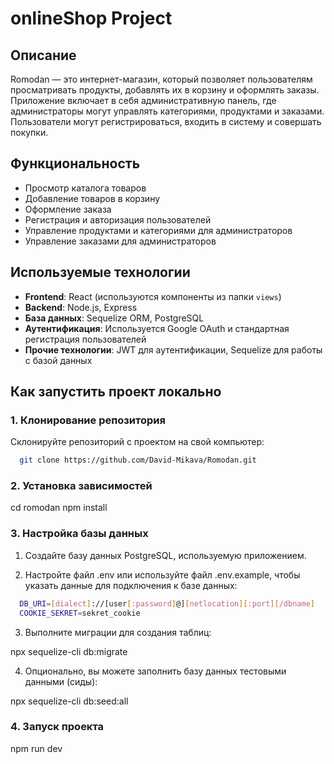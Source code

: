 # onlineShop Project

## Описание

Romodan — это интернет-магазин, который позволяет пользователям просматривать продукты, добавлять их в корзину и оформлять заказы. Приложение включает в себя административную панель, где администраторы могут управлять категориями, продуктами и заказами. Пользователи могут регистрироваться, входить в систему и совершать покупки.

## Функциональность

- Просмотр каталога товаров
- Добавление товаров в корзину
- Оформление заказа
- Регистрация и авторизация пользователей
- Управление продуктами и категориями для администраторов
- Управление заказами для администраторов

## Используемые технологии

- **Frontend**: React (используются компоненты из папки `views`)
- **Backend**: Node.js, Express
- **База данных**: Sequelize ORM, PostgreSQL
- **Аутентификация**: Используется Google OAuth и стандартная регистрация пользователей
- **Прочие технологии**: JWT для аутентификации, Sequelize для работы с базой данных

## Как запустить проект локально

### 1. Клонирование репозитория

Склонируйте репозиторий с проектом на свой компьютер:

```bash
  git clone https://github.com/David-Mikava/Romodan.git
```

### 2. Установка зависимостей

cd romodan
npm install

### 3. Настройка базы данных

1. Создайте базу данных PostgreSQL, используемую приложением.

2. Настройте файл .env или используйте файл .env.example, чтобы указать данные для подключения к базе данных:
```bash
  DB_URI=[dialect]://[user[:password]@][netlocation][:port][/dbname]
  COOKIE_SEKRET=sekret_cookie
```

3. Выполните миграции для создания таблиц:
  
  npx sequelize-cli db:migrate

4. Опционально, вы можете заполнить базу данных тестовыми данными (сиды):

  npx sequelize-cli db:seed:all

### 4. Запуск проекта

  npm run dev

